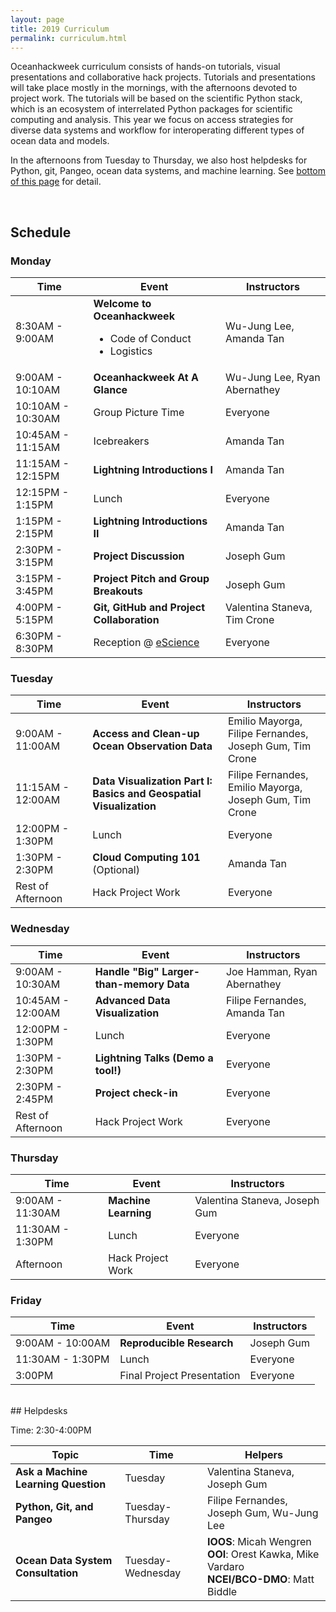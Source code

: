 ```yaml
---
layout: page
title: 2019 Curriculum
permalink: curriculum.html
---
```


Oceanhackweek curriculum consists of hands-on tutorials, visual presentations and collaborative hack projects. Tutorials and presentations will take place mostly in the mornings, with the afternoons devoted to project work. The tutorials will be based on the scientific Python stack, which is an ecosystem of interrelated Python packages for scientific computing and analysis. This year we focus on access strategies for diverse data systems and workflow for interoperating different types of ocean data and models.

In the afternoons from Tuesday to Thursday, we also host helpdesks for Python, git, Pangeo, ocean data systems, and machine learning. See <A href="#helpdesks">bottom of this page</A> for detail.

<br>

## Schedule

### Monday

<table>
  <thead>
    <tr>
      <th>Time</th>
      <th>Event</th>
      <th>Instructors</th>
    </tr>
  </thead>
  <tbody>
    <tr>
      <td>8:30AM - 9:00AM</td>
      <td>
        <strong>Welcome to Oceanhackweek</strong>
        <ul>
          <li>Code of Conduct</li>
          <li>Logistics</li>
        </ul>
      </td>
      <td>Wu-Jung Lee, Amanda Tan</td>
    </tr>
    <tr>
      <td>9:00AM - 10:10AM</td>
      <td><strong>Oceanhackweek At A Glance</strong></td>
      <td>Wu-Jung Lee, Ryan Abernathey</td>
    </tr>
    <tr>
      <td>10:10AM - 10:30AM</td>
      <td>Group Picture Time</td>
      <td>Everyone</td>
    </tr>
    <tr>
      <td>10:45AM - 11:15AM</td>
      <td>Icebreakers</td>
      <td>Amanda Tan</td>
    </tr>
    <tr>
      <td>11:15AM - 12:15PM</td>
      <td><strong>Lightning Introductions I</strong></td>
      <td>Amanda Tan</td>
    </tr>
    <tr>
      <td>12:15PM - 1:15PM</td>
      <td>Lunch</td>
      <td>Everyone</td>
    </tr>
    <tr>
      <td>1:15PM - 2:15PM</td>
      <td><strong>Lightning Introductions II</strong></td>
      <td>Amanda Tan</td>
    </tr>
    <tr>
      <td>2:30PM - 3:15PM</td>
      <td><strong>Project Discussion</strong></td>
      <td>Joseph Gum</td>
    </tr>
    <tr>
      <td>3:15PM - 3:45PM</td>
      <td><strong>Project Pitch and Group Breakouts</strong></td>
      <td>Joseph Gum</td>
    </tr>
    <tr>
      <td>4:00PM - 5:15PM</td>
      <td><strong>Git, GitHub and Project Collaboration </strong></td>
      <td>Valentina Staneva, Tim Crone</td>
    </tr>
    <tr>
      <td>6:30PM - 8:30PM</td>
      <td>Reception @ <a href="https://www.google.com/maps/dir/Del+Taco,+34528+16th+Ave+S,+Federal+Way,+WA+98003/eScience+Institute,+WRF+Data+Science+Studio,+UW+Physics%2FAstronomy+Tower,+6th+Floor,+Campus+Box+351570,+3910+15th+Ave+NE,+Seattle,+WA+98195/@47.4731599,-122.5837931,10z/data=!3m1!4b1!4m14!4m13!1m5!1m1!1s0x549057c764bbcb89:0xcc4d40bef5482956!2m2!1d-122.3128756!2d47.2917625!1m5!1m1!1s0x549014f277b0f15d:0x7c2434f079426d8c!2m2!1d-122.3117848!2d47.6533665!3e2">eScience</a></td>
      <td>Everyone</td>
    </tr>
  </tbody>
</table>

### Tuesday

<table>
  <thead>
    <tr>
      <th>Time</th>
      <th>Event</th>
      <th>Instructors</th>
    </tr>
  </thead>
  <tbody>
    <tr>
      <td>9:00AM - 11:00AM</td>
      <td><strong>Access and Clean-up Ocean Observation Data</strong></td>
      <td>Emilio Mayorga, Filipe Fernandes, <br>Joseph Gum, Tim Crone</td>
    </tr>
    <tr>
      <td>11:15AM - 12:00AM</td>
      <td><strong>Data Visualization Part I:<br>Basics and Geospatial Visualization</strong></td>
      <td>Filipe Fernandes, Emilio Mayorga, <br>Joseph Gum, Tim Crone</td>
    </tr>
    <tr>
      <td>12:00PM - 1:30PM</td>
      <td>Lunch</td>
      <td>Everyone</td>
    </tr>
    <tr>
      <td>1:30PM - 2:30PM</td>
      <td><strong>Cloud Computing 101</strong><br>(Optional)</td>
      <td>Amanda Tan</td>
    </tr>
    <tr>
      <td>Rest of Afternoon</td>
      <td>Hack Project Work</td>
      <td>Everyone</td>
    </tr>
  </tbody>
</table>

### Wednesday

<table>
  <thead>
    <tr>
      <th>Time</th>
      <th>Event</th>
      <th>Instructors</th>
    </tr>
  </thead>
  <tbody>
    <tr>
      <td>9:00AM - 10:30AM</td>
      <td><strong>Handle "Big" Larger-than-memory Data</strong></td>
      <td>Joe Hamman, Ryan Abernathey</td>
    </tr>
    <tr>
      <td>10:45AM - 12:00AM</td>
      <td><strong>Advanced Data Visualization</strong></td>
      <td>Filipe Fernandes, Amanda Tan</td>
    </tr>
    <tr>
      <td>12:00PM - 1:30PM</td>
      <td>Lunch<br></td>
      <td>Everyone</td>
    </tr>
    <tr>
      <td>1:30PM - 2:30PM</td>
      <td><strong>Lightning Talks (Demo a tool!)</strong></td>
      <td>Everyone</td>
    </tr>
    <tr>
      <td>2:30PM - 2:45PM</td>
      <td><strong>Project check-in</strong></td>
      <td>Everyone</td>
    </tr>
    <tr>
      <td>Rest of Afternoon</td>
      <td>Hack Project Work</td>
      <td>Everyone</td>
    </tr>
  </tbody>
</table>

### Thursday

<table>
  <thead>
    <tr>
      <th>Time</th>
      <th>Event</th>
      <th>Instructors</th>
    </tr>
  </thead>
  <tbody>
    <tr>
      <td>9:00AM - 11:30AM</td>
      <td><strong>Machine Learning</strong></td>
      <td>Valentina Staneva, Joseph Gum</td>
    </tr>
    <tr>
      <td>11:30AM - 1:30PM</td>
      <td>Lunch</td>
      <td>Everyone</td>
    </tr>
    <tr>
      <td>Afternoon</td>
      <td>Hack Project Work</td>
      <td>Everyone</td>
    </tr>
  </tbody>
</table>

### Friday

<table>
  <thead>
    <tr>
      <th>Time</th>
      <th>Event</th>
      <th>Instructors</th>
    </tr>
  </thead>
  <tbody>
    <tr>
      <td>9:00AM - 10:00AM</td>
      <td><strong>Reproducible Research</strong></td>
      <td>Joseph Gum</td>
    </tr>
    <tr>
      <td>11:30AM - 1:30PM</td>
      <td>Lunch</td>
      <td>Everyone</td>
    </tr>
    <tr>
      <td>3:00PM</td>
      <td>Final Project Presentation</td>
      <td>Everyone</td>
    </tr>
  </tbody>
</table>


<br>
## Helpdesks

Time: 2:30-4:00PM

<table>
  <thead>
    <tr>
      <th>Topic</th>
      <th>Time</th>
      <th>Helpers</th>
    </tr>
  </thead>
  <tbody>
    <tr>
      <td><strong>Ask a Machine Learning Question</strong></td>
      <td>Tuesday</td>
      <td>Valentina Staneva, Joseph Gum</td>
    </tr>
    <tr>
      <td><strong>Python, Git, and Pangeo</strong></td>
      <td>Tuesday-Thursday</td>
      <td>Filipe Fernandes, Joseph Gum, Wu-Jung Lee</td>
    </tr>
    <tr>
      <td><strong>Ocean Data System Consultation</strong></td>
      <td>Tuesday-Wednesday</td>
      <td><strong>IOOS</strong>: Micah Wengren
        <br><strong>OOI</strong>: Orest Kawka, Mike Vardaro
        <br><strong>NCEI/BCO-DMO</strong>: Matt Biddle
      </td>
    </tr>
  </tbody>
</table>
